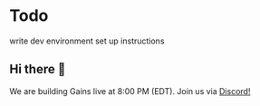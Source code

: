 # Todo

write dev environment set up instructions


## Hi there 👋
We are building Gains live at 8:00 PM (EDT). Join us via [Discord!](https://discord.com/channels/988167900420534273/989628732895543296)

